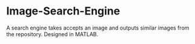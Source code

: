 # Image-Search-Engine

A search engine takes accepts an image and outputs similar images from the repository. 
Designed in MATLAB.
